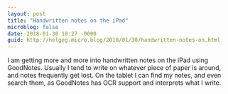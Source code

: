 ```yaml
---
layout: post
title: "Handwritten notes on the iPad"
microblog: false
date: 2018-01-30 10:27 -0000
guid: http://helgeg.micro.blog/2018/01/30/handwritten-notes-on.html
---
```

I am getting more and more into handwritten notes on the iPad using GoodNotes. Usually I tend to write on whatever piece of paper is around, and notes frequently get lost. On the tablet I can find my notes, and even search them, as GoodNotes has OCR support and interprets what I write.
